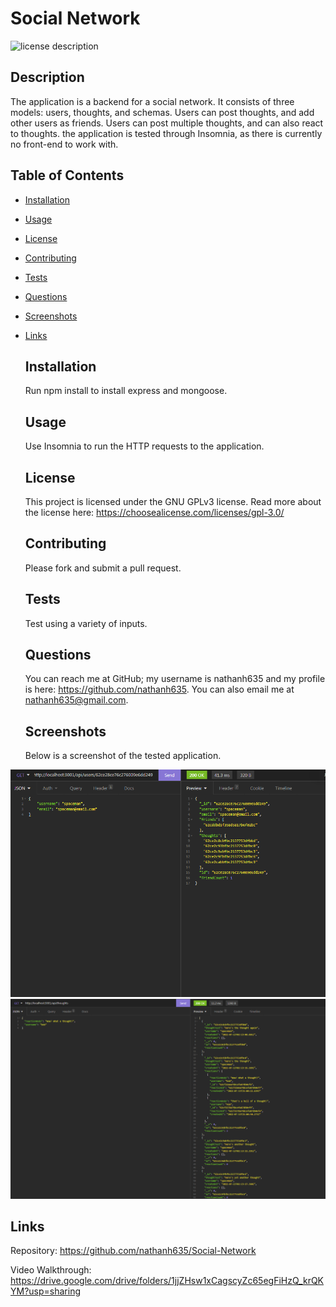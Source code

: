 # Social Network
  ![license description](https://img.shields.io/badge/license-GNU_GPLv3-blue)

  ## Description

  The application is a backend for a social  network. It consists of three models: users, thoughts, and schemas. Users can post thoughts, and add other users as friends. Users can post multiple thoughts, and can also react to thoughts.
  the application is tested through Insomnia, as there is currently no front-end to work with.

## Table of Contents

- [Installation](#installation)
- [Usage](#usage)
- [License](#License)
- [Contributing](#contributing)
- [Tests](#tests)
- [Questions](#questions)
- [Screenshots](#screenshots)
- [Links](#links)

  ## Installation

  Run npm install to install express and mongoose.
  
  ## Usage

  Use Insomnia to run the HTTP requests to the application.

  ## License

  This project is licensed under the GNU GPLv3 license. Read more about the license here:
  https://choosealicense.com/licenses/gpl-3.0/
  

  ## Contributing

  Please fork and submit a pull request.

  ## Tests

  Test using a variety of inputs.

  ## Questions

  You can reach me at GitHub; my username is nathanh635 and my profile is here: https://github.com/nathanh635. 
  You can also email me at nathanh635@gmail.com. 
  
  ## Screenshots

  Below is a screenshot of the tested application.

![screenshot1](./assets/getone.PNG)
![screenshot2](./assets/getthoughts.PNG)
  
## Links

  Repository: https://github.com/nathanh635/Social-Network
  
  Video Walkthrough: https://drive.google.com/drive/folders/1jjZHsw1xCagscyZc65egFiHzQ_krQKYM?usp=sharing

